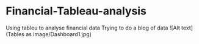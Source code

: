 # Financial-Tableau-analysis
Using tableu to analyse financial data
Trying to do a blog of data
![Alt text](Tables as image/Dashboard1.jpg)
